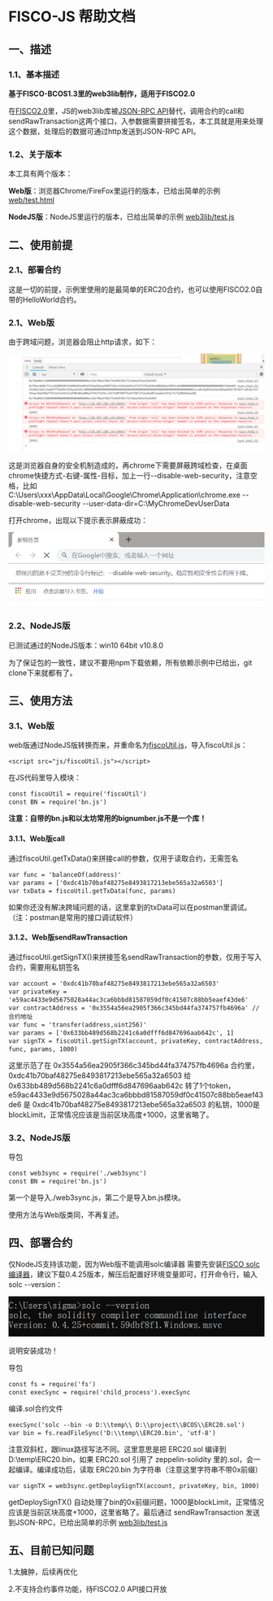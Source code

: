 # FISCO-JS 帮助文档

## 一、描述

### 1.1、基本描述

**基于FISCO-BCOS1.3里的web3lib制作，适用于FISCO2.0**

在[FISCO2.0](https://github.com/FISCO-BCOS/FISCO-BCOS/tree/release-2.0.0-rc2)里，JS的web3lib库被[JSON-RPC API](https://fisco-bcos-documentation.readthedocs.io/zh_CN/release-2.0/docs/api.html)替代，调用合约的call和sendRawTransaction这两个接口，入参数据需要拼接签名，本工具就是用来处理这个数据，处理后的数据可通过http发送到JSON-RPC API。

### 1.2、关于版本

本工具有两个版本：

**Web版**：浏览器Chrome/FireFox里运行的版本，已给出简单的示例 [web/test.html](./web/test.html)

**NodeJS版**：NodeJS里运行的版本，已给出简单的示例 [web3lib/test.js](./web3lib/test.js)


## 二、使用前提

### 2.1、部署合约

这是一切的前提，示例里使用的是最简单的ERC20合约，也可以使用FISCO2.0自带的HelloWorld合约。

### 2.1、Web版

由于跨域问题，浏览器会阻止http请求，如下：

![](./img/cross.png)

这是浏览器自身的安全机制造成的，再chrome下需要屏蔽跨域检查，在桌面chrome快捷方式-右键-属性-目标，加上一行--disable-web-security，注意空格，比如
C:\Users\xxx\AppData\Local\Google\Chrome\Application\chrome.exe --disable-web-security --user-data-dir=C:\MyChromeDevUserData

打开chrome，出现以下提示表示屏蔽成功：

![](./img/disable.png)

### 2.2、NodeJS版

已测试通过的NodeJS版本：win10 64bit v10.8.0

为了保证包的一致性，建议不要用npm下载依赖，所有依赖示例中已给出，git clone下来就都有了。


## 三、使用方法

### 3.1、Web版

web版通过NodeJS版转换而来，并重命名为[fiscoUtil.js](./web/js/fiscoUtil.js)，导入fiscoUtil.js：

```
<script src="js/fiscoUtil.js"></script>
```
在JS代码里导入模块：

```
const fiscoUtil = require('fiscoUtil')
const BN = require('bn.js')
```

**注意：自带的bn.js和以太坊常用的bignumber.js不是一个库！**

#### 3.1.1、Web版call

通过fiscoUtil.getTxData()来拼接call的参数，仅用于读取合约，无需签名

```
var func = 'balanceOf(address)'
var params = ['0xdc41b70baf48275e8493817213ebe565a32a6503']
var txData = fiscoUtil.getTxData(func, params)
```

如果你还没有解决跨域问题的话，这里拿到的txData可以在postman里调试。（注：postman是常用的接口调试软件）

#### 3.1.2、Web版sendRawTransaction

通过fiscoUtil.getSignTX()来拼接签名sendRawTransaction的参数，仅用于写入合约，需要用私钥签名

```
var account = '0xdc41b70baf48275e8493817213ebe565a32a6503'
var privateKey = 'e59ac4433e9d5675028a44ac3ca6bbbd81587059df0c41507c88bb5eaef43de6'
var contractAddress = '0x3554a56ea2905f366c345bd44fa374757fb4696a' //合约地址
var func = 'transfer(address,uint256)'
var params = ['0x633bb489d568b2241c6a0dfff6d847696aab642c', 1]
var signTX = fiscoUtil.getSignTX(account, privateKey, contractAddress, func, params, 1000)
```

这里示范了在 0x3554a56ea2905f366c345bd44fa374757fb4696a 合约里， 0xdc41b70baf48275e8493817213ebe565a32a6503 给 0x633bb489d568b2241c6a0dfff6d847696aab642c 转了1个token，e59ac4433e9d5675028a44ac3ca6bbbd81587059df0c41507c88bb5eaef43de6 是 0xdc41b70baf48275e8493817213ebe565a32a6503 的私钥，1000是blockLimit，正常情况应该是当前区块高度+1000，这里省略了。

### 3.2、NodeJS版

导包

```
const web3sync = require('./web3sync')
const BN = require('bn.js')
```

第一个是导入./web3sync.js，第二个是导入bn.js模块。

使用方法与Web版类同，不再复述。

## 四、部署合约
仅NodeJS支持该功能，因为Web版不能调用solc编译器
需要先安装[FISCO solc编译器](https://github.com/FISCO-BCOS/solidity/releases)，建议下载0.4.25版本，解压后配置好环境变量即可，打开命令行，输入solc --version：

![](./img/solc.png)

说明安装成功！

导包

```
const fs = require('fs')
const execSync = require('child_process').execSync
```

编译.sol合约文件

```
execSync('solc --bin -o D:\\temp\\ D:\\project\\BCOS\\ERC20.sol')
var bin = fs.readFileSync('D:\\temp\\ERC20.bin', 'utf-8')
```

注意双斜杠，跟linux路径写法不同。这里意思是把 ERC20.sol 编译到 D:\temp\ERC20.bin，如果 ERC20.sol 引用了 zeppelin-solidity 里的.sol，会一起编译。编译成功后，读取 ERC20.bin 为字符串（注意这里字符串不带0x前缀）

```
var signTX = web3sync.getDeploySignTX(account, privateKey, bin, 1000)
```

getDeploySignTX() 自动处理了bin的0x前缀问题，1000是blockLimit，正常情况应该是当前区块高度+1000，这里省略了。最后通过 sendRawTransaction 发送到JSON-RPC，已给出简单的示例 [web3lib/test.js](./web3lib/test.js)


## 五、目前已知问题

1.太臃肿，后续再优化

2.不支持合约事件功能，待FISCO2.0 API接口开放